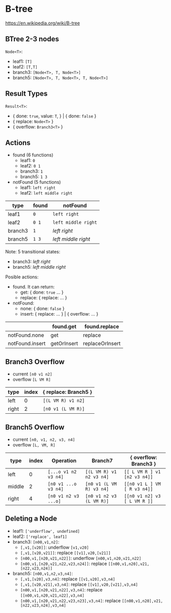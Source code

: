 # B-tree

https://en.wikipedia.org/wiki/B-tree

## BTree 2-3 nodes

`Node<T>`:

- leaf1: `[T]`
- leaf2: `[T,T]`
- branch3: `[Node<T>, T, Node<T>]`
- branch5: `[Node<T>, T, Node<T>, T, Node<T>]`

## Result Types

`Result<T>`:

- { done: `true`, value: `T`,  } |
  { done: `false` }
- { replace: `Node<T>` }
- { overflow: `Branch3<T>` }

## Actions

- found (6 functions)
  - leaf1: `0`
  - leaf2: `0 1`
  - branch3: `1`
  - branch5: `1 3`
- notFound (5 functions)
  - leaf1: `left right`
  - leaf2: `left middle right`

|type   |found|notFound           |
|-------|-----|-------------------|
|leaf1  |`0`  |`left right`       |
|leaf2  |`0 1`|`left middle right`|
|branch3|`1`  |_left right_       |
|branch5|`1 3`|_left middle right_|

Note: 5 transitional states:
- branch3: _left right_
- branch5: _left middle right_

Posible actions:

- found. It can return:
  - get: { done: `true` ... }
  - replace: { replace: ... }
- notFound:
  - none: { done: `false` }
  - insert: { replace: ... } | { overflow: ... }

|               |found.get  |found.replace  |
|---------------|-----------|---------------|
|notFound.none  |get        |replace        |
|notFound.insert|getOrInsert|replaceOrInsert|

## Branch3 Overflow

- current `[n0 v1 n2]`
- overflow `[L VM R]`

|type  |index|{ replace: Branch5 }|
|------|-----|--------------------|
|left  |    0|`[(L VM R) v1 n2]`  |
|right |    2|`[n0 v1 (L VM R)]`  |

## Branch5 Overflow

- current `[n0, v1, n2, v3, n4]`
- overflow `[L, VM, R]`

|type  |index|Operation           |Branch7                 |{ overflow: Branch3 }       |
|------|-----|--------------------|------------------------|----------------------------|
|left  |    0|`[...o v1 n2 v3 n4]`|`[(L VM R) v1 n2 v3 n4]`|`[[ L VM R ] v1 [n2 v3 n4]]`|
|middle|    2|`[n0 v1 ...o v3 n4]`|`[n0 v1 (L VM R) v3 n4]`|`[[n0 v1 L ] VM [ R v3 n4]]`|
|right |    4|`[n0 v1 n2 v3 ...o]`|`[n0 v1 n2 v3 (L VM R)]`|`[[n0 v1 n2] v3 [ L VM R ]]`|

## Deleting a Node

- leaf1: `['underflow', undefined]`
- leaf2: `['replace', leaf1]`
- branch3: `[n00,v1,n2]`:
  - `[,v1,[v20]]`: underflow `[v1,v20]`
  - `[,v1,[v20,v21]]`: replace `[[v1],v20,[v21]]`
  - `[n00,v1,[n20,v21,n22]]`: underflow `[n00,v1,n20,v21,n22]`
  - `[n00,v1,[n20,v21,n22,v23,n24]]`: replace `[[n00,v1,n20],v21,[n22,v23,n24]]`
- branch5: `[n00,v1,n2,v3,n4]`:
  - `[,v1,[v20],v3,n4]`: replace `[[v1,v20],v3,n4]`
  - `[,v1,[v20,v21],v3,n4]`: replace `[[v1],v20,[v21],v3,n4]`
  - `[n00,v1,[n20,v21,n22],v3,n4]`: replace `[[n00,v1,n20,v21,n22],v3,n4]`
  - `[n00,v1,[n20,v21,n22,v23,n23],v3,n4]`: replace `[[n00,v1,n20],v21,[n22,v23,n24],v3,n4]`
  